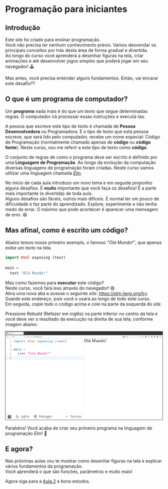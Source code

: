 # Programação para iniciantes

## Introdução

Este site foi criado para ensinar programação.  
Você não precisa ter nenhum conhecimento prévio.
Vamos desvendar os principais conceitos por trás desta
área de forma gradual e divertida.  
Ao longo do curso você aprenderá a desenhar figuras
na tela, criar animações e até desenvolver
jogos simples que poderá jogar em seu navegador! 🕹

Mas antes, você precisa entender alguns fundamentos. Então, vai encarar este desafio?? 
  
## O que é um programa de computador?

Um **programa** nada mais é do que um texto que
segue determinadas regras. O computador irá
processar essas instruções e executá-las.

A pessoa que escreve este tipo de texto
é chamada de **Pessoa Desenvolvedora** ou Programadora.
E o tipo de texto que esta pessoa escreve,
que será lido pelo computador, recebe um nome
especial: Código de Programação (normalmente
chamado apenas de **código** ou **código fonte**).
Neste curso, vou me referir a este tipo de
texto como **código**.

O conjunto de regras de como o programa deve
ser escrito é definido por uma **Linguagem de
Programação**. Ao longo da evolução da computação
diversas linguagens de programação foram criadas.
Neste curso vamos utilizar uma linguagem
chamada *<a href='https://elm-lang.org/' target='_blank'>Elm</a>*.
 
No início de cada aula introduzo um novo tema
e em seguida proponho alguns desafios.
É **muito** importante que você faça os desafios!
É a parte mais importante (e divertida) de toda
aula.  
Alguns desafios são fáceis, outros mais
difíceis. É normal ter um pouco de dificuldade e faz parte
do aprendizado. Explore, experimente e não tenha
medo de errar. O máximo que pode acontecer é
aparecer uma mensagem de erro. 😆

## Mas afinal, como é escrito um código?

Abaixo temos nosso primeiro exemplo, o famoso _"Olá Mundo!"_, que
apenas exibe um texto na tela.

```haskell
import Html exposing (text)

main =
  text "Olá Mundo!"
```

Mas como fazemos para **executar** este código?  
Neste curso, você fará isso através do navegador! 😄  
Abra uma nova aba e acesse o seguinte *site*:
<a href=https://elm-lang.org/try target='_blank'>https://elm-lang.org/try</a>. Guarde este endereço, pois você o usará ao longo de todo este curso.  
Em seguida, copie todo o código acima e cole na parte da esquerda do *site*.

Pressione *Rebuild* (Refazer em inglês) na parte inferior no centro da tela e 
você deve ver o resultado da execução na direita de sua tela, conforme imagem abaixo:

![Nosso primeiro código](/resources/elm-lang-try-ola-mundo.png)

Parabéns! Você acaba de criar seu primeiro programa na linguagem de programação *Elm*! 🎉  

## E agora?

Nas próximas aulas vou te mostrar como desenhar figuras na tela
e explicar vários fundamentos da programação.  
Você aprenderá o que são funções, parâmetros e muito mais!

Agora siga para a [Aula 2](/aula_2.html) e bons estudos.
